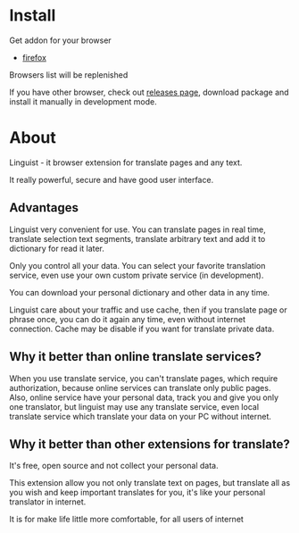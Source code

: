 # Install

Get addon for your browser

- [firefox](https://addons.mozilla.org/addon/linguist-translator/)

Browsers list will be replenished

If you have other browser, check out [releases page](https://github.com/vitonsky/linguist/releases), download package and install it manually in development mode.

# About

Linguist - it browser extension for translate pages and any text.

It really powerful, secure and have good user interface.

## Advantages

Linguist very convenient for use. You can translate pages in real time, translate selection text segments, translate arbitrary text and add it to dictionary for read it later.

Only you control all your data. You can select your favorite translation service, even use your own custom private service (in development).

You can download your personal dictionary and other data in any time.

Linguist care about your traffic and use cache, then if you translate page or phrase once, you can do it again any time, even without internet connection. Cache may be disable if you want for translate private data.

## Why it better than online translate services?

When you use translate service, you can't translate pages, which require authorization, because online services can translate only public pages. Also, online service have your personal data, track you and give you only one translator, but linguist may use any translate service, even local translate service which translate your data on your PC without internet.

## Why it better than other extensions for translate?

It's free, open source and not collect your personal data.

This extension allow you not only translate text on pages, but translate all as you wish and keep important translates for you, it's like your personal translator in internet.

It is for make life little more comfortable, for all users of internet
